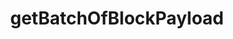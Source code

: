 ---
title: getBatchOfBlockPayload
api:
  file: api.json
  operationId: rpc-kadena-getbatchofblockpayload
hidden: false
---